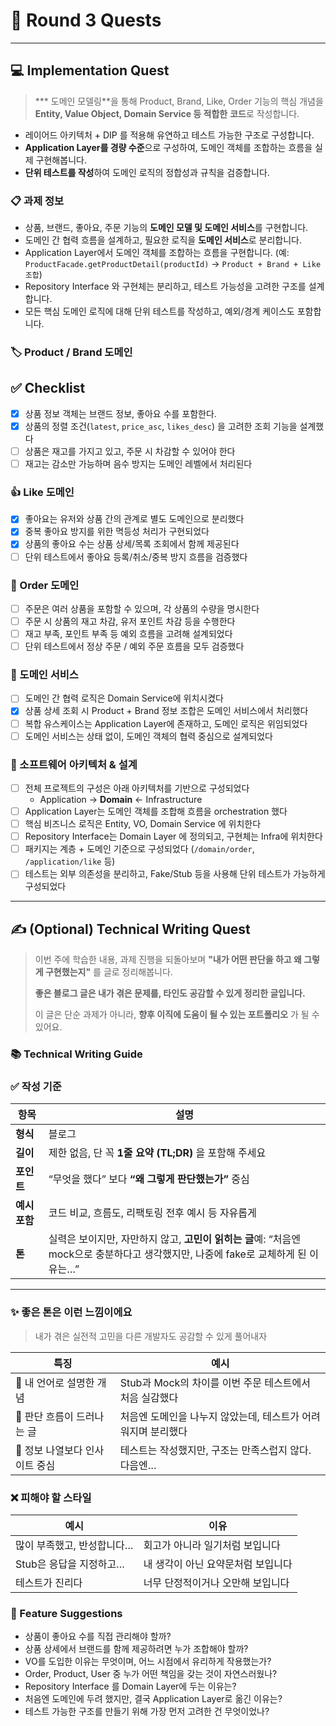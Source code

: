 # 📝 Round 3 Quests

---

## 💻 Implementation Quest

> *** 도메인 모델링**을 통해 Product, Brand, Like, Order 기능의 핵심 개념을 **Entity, Value Object, Domain Service 등 적합한** **코드**로 작성합니다.
* 레이어드 아키텍처 + DIP 를 적용해 유연하고 테스트 가능한 구조로 구성합니다.
* **Application Layer를 경량 수준**으로 구성하여, 도메인 객체를 조합하는 흐름을 실제 구현해봅니다.
* **단위 테스트를 작성**하여 도메인 로직의 정합성과 규칙을 검증합니다.
>

### 📋 과제 정보

- 상품, 브랜드, 좋아요, 주문 기능의 **도메인 모델 및 도메인 서비스**를 구현합니다.
- 도메인 간 협력 흐름을 설계하고, 필요한 로직을 **도메인 서비스**로 분리합니다.
- Application Layer에서 도메인 객체를 조합하는 흐름을 구현합니다.
  (예: `ProductFacade.getProductDetail(productId)` → `Product + Brand + Like 조합`)
- Repository Interface 와 구현체는 분리하고, 테스트 가능성을 고려한 구조를 설계합니다.
- 모든 핵심 도메인 로직에 대해 단위 테스트를 작성하고, 예외/경계 케이스도 포함합니다.

### 🏷 Product / Brand 도메인

## ✅ Checklist

- [x]  상품 정보 객체는 브랜드 정보, 좋아요 수를 포함한다.
- [x]  상품의 정렬 조건(`latest`, `price_asc`, `likes_desc`) 을 고려한 조회 기능을 설계했다
- [ ]  상품은 재고를 가지고 있고, 주문 시 차감할 수 있어야 한다
- [ ]  재고는 감소만 가능하며 음수 방지는 도메인 레벨에서 처리된다

### 👍 Like 도메인

- [x]  좋아요는 유저와 상품 간의 관계로 별도 도메인으로 분리했다
- [x]  중복 좋아요 방지를 위한 멱등성 처리가 구현되었다
- [x]  상품의 좋아요 수는 상품 상세/목록 조회에서 함께 제공된다
- [ ]  단위 테스트에서 좋아요 등록/취소/중복 방지 흐름을 검증했다

### 🛒 Order 도메인

- [ ]  주문은 여러 상품을 포함할 수 있으며, 각 상품의 수량을 명시한다
- [ ]  주문 시 상품의 재고 차감, 유저 포인트 차감 등을 수행한다
- [ ]  재고 부족, 포인트 부족 등 예외 흐름을 고려해 설계되었다
- [ ]  단위 테스트에서 정상 주문 / 예외 주문 흐름을 모두 검증했다

### 🧩 도메인 서비스

- [ ]  도메인 간 협력 로직은 Domain Service에 위치시켰다
- [x]  상품 상세 조회 시 Product + Brand 정보 조합은 도메인 서비스에서 처리했다
- [ ]  복합 유스케이스는 Application Layer에 존재하고, 도메인 로직은 위임되었다
- [ ]  도메인 서비스는 상태 없이, 도메인 객체의 협력 중심으로 설계되었다

### **🧱 소프트웨어 아키텍처 & 설계**

- [ ]  전체 프로젝트의 구성은 아래 아키텍처를 기반으로 구성되었다
    - Application → **Domain** ← Infrastructure
- [ ]  Application Layer는 도메인 객체를 조합해 흐름을 orchestration 했다
- [ ]  핵심 비즈니스 로직은 Entity, VO, Domain Service 에 위치한다
- [ ]  Repository Interface는 Domain Layer 에 정의되고, 구현체는 Infra에 위치한다
- [ ]  패키지는 계층 + 도메인 기준으로 구성되었다 (`/domain/order`, `/application/like` 등)
- [ ]  테스트는 외부 의존성을 분리하고, Fake/Stub 등을 사용해 단위 테스트가 가능하게 구성되었다

---

## ✍️ **(Optional)** Technical Writing Quest

> 이번 주에 학습한 내용, 과제 진행을 되돌아보며
**"내가 어떤 판단을 하고 왜 그렇게 구현했는지"** 를 글로 정리해봅니다.
>
>
> **좋은 블로그 글은 내가 겪은 문제를, 타인도 공감할 수 있게 정리한 글입니다.**
>
> 이 글은 단순 과제가 아니라, **향후 이직에 도움이 될 수 있는 포트폴리오** 가 될 수 있어요.
>

### 📚 Technical Writing Guide

### ✅ 작성 기준

| 항목 | 설명 |
| --- | --- |
| **형식** | 블로그 |
| **길이** | 제한 없음, 단 꼭 **1줄 요약 (TL;DR)** 을 포함해 주세요 |
| **포인트** | “무엇을 했다” 보다 **“왜 그렇게 판단했는가”** 중심 |
| **예시 포함** | 코드 비교, 흐름도, 리팩토링 전후 예시 등 자유롭게 |
| **톤** | 실력은 보이지만, 자만하지 않고, **고민이 읽히는 글**예: “처음엔 mock으로 충분하다고 생각했지만, 나중에 fake로 교체하게 된 이유는…” |

---

### ✨ 좋은 톤은 이런 느낌이에요

> 내가 겪은 실전적 고민을 다른 개발자도 공감할 수 있게 풀어내자
>

| 특징 | 예시 |
| --- | --- |
| 🤔 내 언어로 설명한 개념 | Stub과 Mock의 차이를 이번 주문 테스트에서 처음 실감했다 |
| 💭 판단 흐름이 드러나는 글 | 처음엔 도메인을 나누지 않았는데, 테스트가 어려워지며 분리했다 |
| 📐 정보 나열보다 인사이트 중심 | 테스트는 작성했지만, 구조는 만족스럽지 않다. 다음엔… |

### ❌ 피해야 할 스타일

| 예시 | 이유 |
| --- | --- |
| 많이 부족했고, 반성합니다… | 회고가 아니라 일기처럼 보입니다 |
| Stub은 응답을 지정하고… | 내 생각이 아닌 요약문처럼 보입니다 |
| 테스트가 진리다 | 너무 단정적이거나 오만해 보입니다 |

### 🎯 Feature Suggestions

- 상품이 좋아요 수를 직접 관리해야 할까?
- 상품 상세에서 브랜드를 함께 제공하려면 누가 조합해야 할까?
- VO를 도입한 이유는 무엇이며, 어느 시점에서 유리하게 작용했는가?
- Order, Product, User 중 누가 어떤 책임을 갖는 것이 자연스러웠나?
- Repository Interface 를 Domain Layer에 두는 이유는?
- 처음엔 도메인에 두려 했지만, 결국 Application Layer로 옮긴 이유는?
- 테스트 가능한 구조를 만들기 위해 가장 먼저 고려한 건 무엇이었나?
